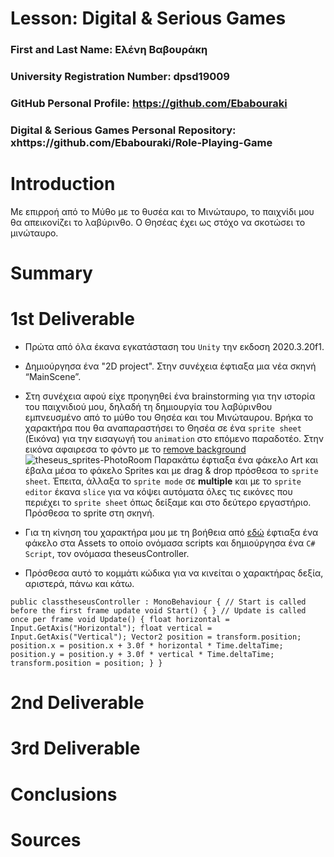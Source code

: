 # Lesson: Digital & Serious Games

### First and Last Name: Ελένη Βαβουράκη
### University Registration Number: dpsd19009
### GitHub Personal Profile: https://github.com/Ebabouraki
### Digital & Serious Games Personal Repository: xhttps://github.com/Ebabouraki/Role-Playing-Game

# Introduction
Με επιρροή από το Μύθο με το θυσέα και το Μινώταυρο, το παιχνίδι μου θα απεικονίζει το λαβύρινθο. Ο Θησέας έχει ως στόχο να σκοτώσει το μινώταυρο.
# Summary


# 1st Deliverable
- Πρώτα από όλα έκανα εγκατάσταση του `Unity` την εκδοση 2020.3.20f1. 
- Δημιούργησα ένα "2D project". Στην συνέχεια έφτιαξα μια νέα σκηνή “MainScene”.
- Στη συνέχεια αφού είχε προηγηθεί ένα brainstorming για την ιστορία του παιχνιδιού μου, δηλαδή τη δημιουργία του λαβύρινθου εμπνευσμένο από το μύθο του Θησέα και του Μινώταυρου. Βρήκα το χαρακτήρα που θα αναπαραστήσει το Θησέα σε ένα `sprite sheet` (Εικόνα) για την εισαγωγή του `animation` στο επόμενο παραδοτέο. Στην εικόνα αφαιρεσα το φόντο με το [remove background](https://www.remove.bg) 
![theseus_sprites-PhotoRoom](https://user-images.githubusercontent.com/100956280/201208656-ea5d7197-de8d-4682-8126-267479bf4371.png)
Παρακάτω έφτιαξα ένα φάκελο Art και έβαλα μέσα το φάκελο Sprites και με drag & drop πρόσθεσα το `sprite sheet`. Έπειτα, άλλαξα το `sprite mode` σε **multiple** και με το  `sprite editor` έκανα `slice` για να κόψει αυτόματα όλες τις εικόνες που περιέχει το `sprite sheet` όπως δείξαμε και στο δεύτερο εργαστήριο. Πρόσθεσα το sprite στη σκηνή.

- Για τη κίνηση του χαρακτήρα μου με τη βοήθεια από [εδώ](https://learn.unity.com/tutorial/character-controller-and-keyboard-input?uv=2020.3&projectId=5c6166dbedbc2a0021b1bc7c#5d66a2eeedbc2a00209ce199) έφτιαξα ένα φάκελο στα Αssets το οποίο ονόμασα scripts και δημιούργησα ένα `C# Script`, τον ονόμασα theseusController. 
- Πρόσθεσα αυτό το κομμάτι κώδικα για να κινείται ο χαρακτήρας δεξία, αριστερά, πάνω και κάτω.

`public classtheseusController : MonoBehaviour
{
   // Start is called before the first frame update
   void Start()
   {
   }
   // Update is called once per frame
   void Update()
   {
       float horizontal = Input.GetAxis("Horizontal");
       float vertical = Input.GetAxis("Vertical");
       Vector2 position = transform.position;
       position.x = position.x + 3.0f * horizontal * Time.deltaTime;
       position.y = position.y + 3.0f * vertical * Time.deltaTime;
       transform.position = position;
   }
}`







# 2nd Deliverable


# 3rd Deliverable 


# Conclusions


# Sources
